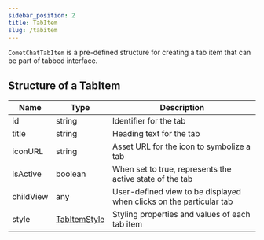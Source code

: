 ```yaml
---
sidebar_position: 2
title: TabItem
slug: /tabitem
---
```


`CometChatTabItem` is a pre-defined structure for creating a tab item that can be part of tabbed interface.

## Structure of a TabItem

| Name | Type | Description | 
| ---- | ---- | ---- | 
| id | string | Identifier for the tab | 
| title | string | Heading text for the tab | 
| iconURL | string | Asset URL for the icon to symbolize a tab | 
| isActive | boolean | When set to true, represents the active state of the tab | 
| childView | any | User-defined view to be displayed when clicks on the particular tab | 
| style | [TabItemStyle](/web-shared/tabitemstyle) | Styling properties and values of each tab item | 
